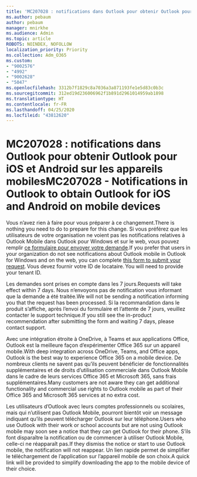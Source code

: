 ```yaml
---
title: 'MC207028 : notifications dans Outlook pour obtenir Outlook pour iOS et Android sur les appareils mobiles'
ms.author: pebaum
author: pebaum
manager: mnirkhe
ms.audience: Admin
ms.topic: article
ROBOTS: NOINDEX, NOFOLLOW
localization_priority: Priority
ms.collection: Adm_O365
ms.custom:
- "9002576"
- "4992"
- "9002628"
- "5047"
ms.openlocfilehash: 3312b7f1829c8a7036a3a871193fe1e5d83c0b3c
ms.sourcegitcommit: 312ed19d236006962f1b891d2961014959ab1898
ms.translationtype: HT
ms.contentlocale: fr-FR
ms.lasthandoff: 04/25/2020
ms.locfileid: "43812620"
---
```

# <a name="mc207028---notifications-in-outlook-to-obtain-outlook-for-ios-and-android-on-mobile-devices"></a><span data-ttu-id="0574d-102">MC207028 : notifications dans Outlook pour obtenir Outlook pour iOS et Android sur les appareils mobiles</span><span class="sxs-lookup"><span data-stu-id="0574d-102">MC207028 - Notifications in Outlook to obtain Outlook for iOS and Android on mobile devices</span></span>

<span data-ttu-id="0574d-103">Vous n’avez rien à faire pour vous préparer à ce changement.</span><span class="sxs-lookup"><span data-stu-id="0574d-103">There is nothing you need to do to prepare for this change.</span></span> <span data-ttu-id="0574d-104">Si vous préférez que les utilisateurs de votre organisation ne voient pas les notifications relatives à Outlook Mobile dans Outlook pour Windows et sur le web, vous pouvez remplir [ce formulaire pour envoyer votre demande](https://aka.ms/MC207028).</span><span class="sxs-lookup"><span data-stu-id="0574d-104">If you prefer that users in your organization do not see notifications about Outlook mobile in Outlook for Windows and on the web, you can complete [this form to submit your request](https://aka.ms/MC207028).</span></span><span data-ttu-id="0574d-105"> Vous devez fournir votre ID de locataire.</span><span class="sxs-lookup"><span data-stu-id="0574d-105"> You will need to provide your tenant ID.</span></span> 

<span data-ttu-id="0574d-106">Les demandes sont prises en compte dans les 7 jours.</span><span class="sxs-lookup"><span data-stu-id="0574d-106">Requests will take effect within 7 days.</span></span> <span data-ttu-id="0574d-107">Nous n’envoyons pas de notification vous informant que la demande a été traitée.</span><span class="sxs-lookup"><span data-stu-id="0574d-107">We will not be sending a notification informing you that the request has been processed.</span></span> <span data-ttu-id="0574d-108">Si la recommandation dans le produit s’affiche, après l’envoi du formulaire et l’attente de 7 jours, veuillez contacter le support technique.</span><span class="sxs-lookup"><span data-stu-id="0574d-108">If you still see the in-product recommendation after submitting the form and waiting 7 days, please contact support.</span></span>

<span data-ttu-id="0574d-109">Avec une intégration étroite à OneDrive, à Teams et aux applications Office, Outlook est la meilleure façon d’expérimenter Office 365 sur un appareil mobile.</span><span class="sxs-lookup"><span data-stu-id="0574d-109">With deep integration across OneDrive, Teams, and Office apps, Outlook is the best way to experience Office 365 on a mobile device.</span></span> <span data-ttu-id="0574d-110">De nombreux clients ne savent pas qu’ils peuvent bénéficier de fonctionnalités supplémentaires et de droits d’utilisation commerciale dans Outlook Mobile dans le cadre de leurs services Office 365 et Microsoft 365, sans frais supplémentaires.</span><span class="sxs-lookup"><span data-stu-id="0574d-110">Many customers are not aware they can get additional functionality and commercial use rights to Outlook mobile as part of their Office 365 and Microsoft 365 services at no extra cost.</span></span>

<span data-ttu-id="0574d-111">Les utilisateurs d’Outlook avec leurs comptes professionnels ou scolaires, mais qui n’utilisent pas Outlook Mobile, pourront bientôt voir un message indiquant qu’ils peuvent télécharger Outlook sur leur téléphone.</span><span class="sxs-lookup"><span data-stu-id="0574d-111">Users who use Outlook with their work or school accounts but are not using Outlook mobile may soon see a notice that they can get Outlook for their phone.</span></span> <span data-ttu-id="0574d-112">S’ils font disparaître la notification ou de commencer à utiliser Outlook Mobile, celle-ci ne réapparaît pas.</span><span class="sxs-lookup"><span data-stu-id="0574d-112">If they dismiss the notice or start to use Outlook mobile, the notification will not reappear.</span></span> <span data-ttu-id="0574d-113">Un lien rapide permet de simplifier le téléchargement de l’application sur l’appareil mobile de son choix.</span><span class="sxs-lookup"><span data-stu-id="0574d-113">A quick link will be provided to simplify downloading the app to the mobile device of their choice.</span></span>
